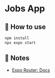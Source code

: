 # Jobs App

## 🚀 How to use

```sh
npm install
npx expo start
```

## 📝 Notes

- [Expo Router: Docs](https://docs.expo.dev/router/introduction/)
